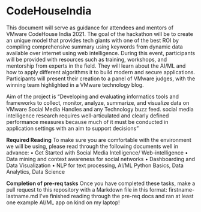 # CodeHouseIndia

This document will serve as guidance for attendees and mentors of VMware CodeHouse India 2021.
The goal of the hackathon will be to create an unique model that provides tech giants with one of the best ROI by compiling comprehensive summary using keywords from dynamic data available over internet using web intelligence. During this event, participants will be provided with resources such as training, workshops, and mentorship from experts in the field. They will learn about the AI/ML and how to apply different algorithms it to build modern and secure applications. Participants will present their creation to a panel of VMware judges, with the winning team highlighted in a VMware technology blog.

Aim of the project is “Developing and evaluating informatics tools and frameworks to collect, monitor, analyze, summarize, and visualize data on VMware Social Media Handles and any Technology buzz feed. social media intelligence research requires well-articulated and clearly defined performance measures because much of it must be conducted in application settings with an aim to support decisions”

**Required Reading**
To make sure you are comfortable with the environment we will be using, please read through the following documents well in advance:
• Get Started with Social Media Intelligence/ Web-intelligence
• Data mining and context awareness for social networks
• Dashboarding and Data Visualization
• NLP for text processing, AI/ML Python Basics, Data Analytics, Data Science

**Completion of pre-req tasks**
Once you have completed these tasks, make a pull request to this repository with a Markdown file in this format:
firstname-lastname.md
I've finished reading through the pre-req docs and ran at least one example AI/ML app on kind on my laptop!

